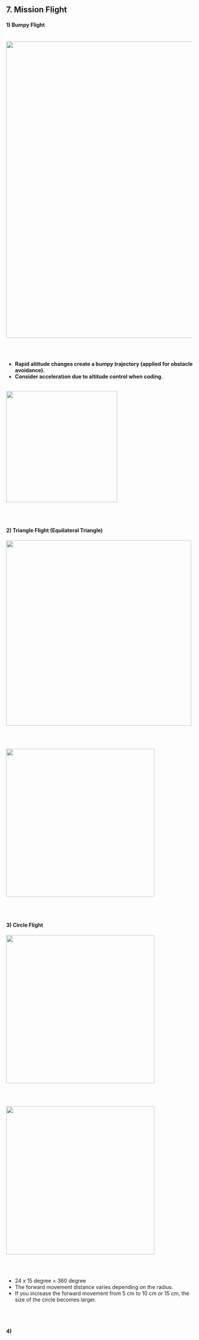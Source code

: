 ## 7. Mission Flight

#### 1) Bumpy Flight

<br/>

<img src="https://github.com/user-attachments/assets/82b96bcf-86bf-4b83-81bd-7dc00bace2ca" width="800">

<br/><br/>

- **Rapid altitude changes create a bumpy trajectory (applied for obstacle avoidance).**
- **Consider acceleration due to altitude control when coding.**
  
<br/> 

<img src="https://github.com/user-attachments/assets/4139f4c8-6bf5-41b6-ad15-b3427a972ecf" width="300">

<br/><br/>

#### 2) Triangle Flight (Equilateral Triangle)

<img src="https://github.com/user-attachments/assets/cd0ca9dc-3456-41dd-9cf7-277d5cf4f5f3" width="500">

<br/><br/>

<img src="https://github.com/user-attachments/assets/b84a41b6-d84d-43b8-8d84-3dc87adcf0b8" width="400">

<br/><br/>

#### 3) Circle Flight 

<img src="https://github.com/user-attachments/assets/68beb007-1848-4b8a-8c95-bbf36a211141" width="400">

<br/><br/>

<img src="https://github.com/user-attachments/assets/2ca30bcb-7177-48b2-aef8-9dc4fec7940a" width="400">

<br/><br/>

-  24 x 15 degree = 360 degree
-  The forward movement distance varies depending on the radius.
-  If you increase the forward movement from 5 cm to 10 cm or 15 cm, the size of the circle becomes larger.
  
<br/><br/>

#### 4) 
